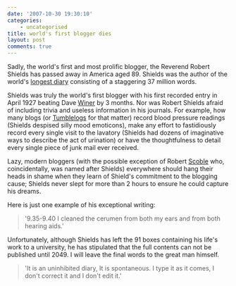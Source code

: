 ```yaml
---
date: '2007-10-30 19:30:10'
categories:
    - uncategorised
title: world's first blogger dies
layout: post
comments: true
---
```


Sadly, the world's first and most prolific blogger, the Reverend Robert
Shields has passed away in America aged 89. Shields was the author of
the world's [longest
diary](http://www.timesonline.co.uk/tol/news/world/us_and_americas/article2767270.ece)
consisting of a staggering 37 million words.

Shields was truly the world's first blogger with his first recorded
entry in April 1927 beating Dave [Winer](http://www.scripting.com/) by 3
months. Nor was Robert Shields afraid of including trivia and useless
information in his journals. For example, how many blogs (or
[Tumblelogs](http://www.nbrightside.com/blog/2007/10/25/rowche-rumble/)
for that matter) record blood pressure readings (Shields despised silly
mood emoticons), make any effort to fastidiously record every single
visit to the lavatory (Shields had dozens of imaginative ways to
describe the act of urination) or have the thoughtfulness to detail
every single piece of junk mail ever received.

Lazy, modern bloggers (with the possible exception of Robert
[Scoble](http://scobleizer.com/) who, coincidentally, was named after
Shields) everywhere should hang their heads in shame when they learn of
Shield's commitment to the blogging cause; Shields never slept for more
than 2 hours to ensure he could capture his dreams.

Here is just one example of his exceptional writing:
> '9.35-9.40 I cleaned the cerumen from both my ears and from both
> hearing aids.'

Unfortunately, although Shields has left the 91 boxes containing his
life's work to a university, he has stipulated that the full contents
can not be published until 2049.
I will leave the final words to the great man himself.
> 'It is an uninhibited diary, It is spontaneous. I type it as it comes,
> I don't correct it and I don't edit it.'
